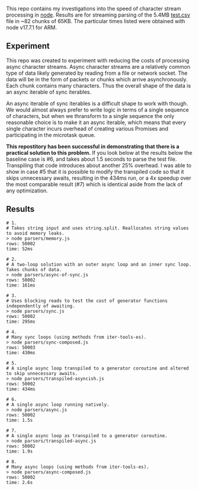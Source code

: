 This repo contains my investigations into the speed of character stream processing in [node](https://nodejs.org/). Results are for streaming parsing of the 5.4MB [test.csv](https://raw.githubusercontent.com/conartist6/async-perf/trunk/test.csv) file in ~82 chunks of 65KB. The particular times listed were obtained with node v17.7.1 for ARM.

## Experiment
This repo was created to experiment with reducing the costs of processing async character streams. Async character streams are a relatively common type of data likely generated by reading from a file or network socket. The data will be in the form of packets or chunks which arrive asynchronously. Each chunk contains many characters. Thus the overall shape of the data is an async iterable of sync iterables.

An async iterable of sync iterables is a difficult shape to work with though. We would almost always prefer to write logic in terms of a single sequence of characters, but when we thransform to a single sequence the only reasonable choice is to make it an async iterable, which means that every single character incurs overhead of creating various Promises and participating in the microtask queue.

**This repostitory has been successful in demonstrating that there is a practical solution to this problem.** If you look below at the results below the baseline case is #6, and takes about 1.5 seconds to parse the test file. Transpiling that code introduces about another 25% overhead. I was able to show in case #5 that it is possible to modify the transpiled code so that it skips unnecessary awaits, resulting in the 434ms run, or a 4x speedup over the most comparable result (#7) which is identical aside from the lack of any optimization.

## Results
```
# 1.
# Takes string input and uses string.split. Reallocates string values to avoid memory leaks.
> node parsers/memory.js       
rows: 50002
time: 52ms

# 2.
# A two-loop solution with an outer async loop and an inner sync loop. Takes chunks of data.
> node parsers/async-of-sync.js 
rows: 50002
time: 161ms

# 3.
# Uses blocking reads to test the cost of generator functions independently of awaiting.
> node parsers/sync.js
rows: 50002
time: 295ms

# 4.
# Many sync loops (using methods from iter-tools-es).
> node parsers/sync-composed.js 
rows: 50003
time: 430ms

# 5.
# A single async loop transpiled to a generator coroutine and altered to skip unnecessary awaits.
> node parsers/transpiled-asyncish.js
rows: 50002
time: 434ms

# 6.
# A single async loop running natively.
> node parsers/async.js        
rows: 50002
time: 1.5s

# 7.
# A single async loop as transpiled to a generator coroutine.
> node parsers/transpiled-async.js 
rows: 50002
time: 1.9s

# 8.
# Many async loops (using methods from iter-tools-es).
> node parsers/async-composed.js 
rows: 50002
time: 2.6s
```